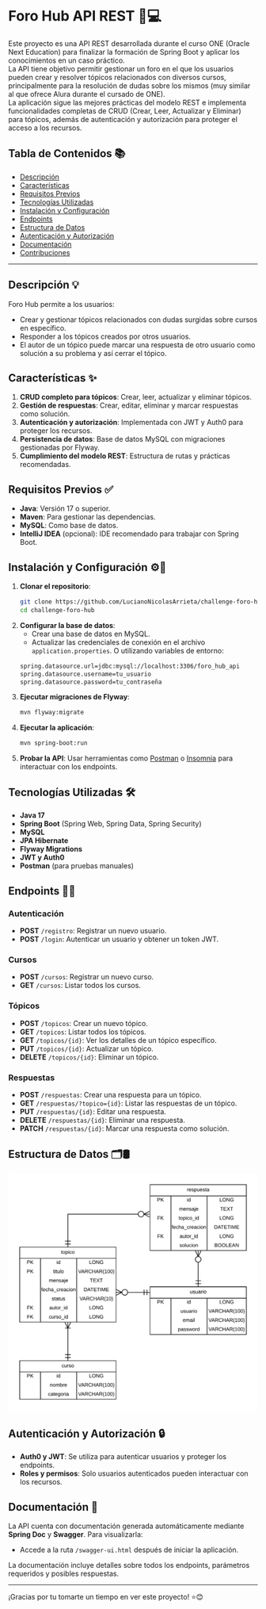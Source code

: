 # Foro Hub API REST 📝💻

Este proyecto es una API REST desarrollada durante el curso ONE (Oracle Next Education) para finalizar la formación de Spring Boot y aplicar los conocimientos en un caso práctico. \
La API tiene objetivo permitir gestionar un foro en el que los usuarios pueden crear y resolver tópicos relacionados con diversos cursos, principalmente para la resolución de dudas sobre los mismos (muy similar al que ofrece Alura durante el cursado de ONE). \
La aplicación sigue las mejores prácticas del modelo REST e implementa funcionalidades completas de CRUD (Crear, Leer, Actualizar y Eliminar) para tópicos, además de autenticación y autorización para proteger el acceso a los recursos.

## Tabla de Contenidos 📚

- [Descripción](#descripción)
- [Características](#características)
- [Requisitos Previos](#requisitos-previos)
- [Tecnologías Utilizadas](#tecnologías-utilizadas)
- [Instalación y Configuración](#instalación-y-configuración)
- [Endpoints](#endpoints)
- [Estructura de Datos](#estructura-de-datos)
- [Autenticación y Autorización](#autenticación-y-autorización)
- [Documentación](#documentación)
- [Contribuciones](#contribuciones)

---

## Descripción 💡

Foro Hub permite a los usuarios:

- Crear y gestionar tópicos relacionados con dudas surgidas sobre cursos en específico.
- Responder a los tópicos creados por otros usuarios.
- El autor de un tópico puede marcar una respuesta de otro usuario como solución a su problema y así cerrar el tópico.

## Características ✨

1. **CRUD completo para tópicos**: Crear, leer, actualizar y eliminar tópicos.
2. **Gestión de respuestas**: Crear, editar, eliminar y marcar respuestas como solución.
3. **Autenticación y autorización**: Implementada con JWT y Auth0 para proteger los recursos.
4. **Persistencia de datos**: Base de datos MySQL con migraciones gestionadas por Flyway.
5. **Cumplimiento del modelo REST**: Estructura de rutas y prácticas recomendadas.

## Requisitos Previos ✅

- **Java**: Versión 17 o superior.
- **Maven**: Para gestionar las dependencias.
- **MySQL**: Como base de datos.
- **IntelliJ IDEA** (opcional): IDE recomendado para trabajar con Spring Boot.

## Instalación y Configuración ⚙️🔧

1. **Clonar el repositorio**:
   ```bash
   git clone https://github.com/LucianoNicolasArrieta/challenge-foro-hub.git
   cd challenge-foro-hub
   ```
2. **Configurar la base de datos**:
   - Crear una base de datos en MySQL. 
   - Actualizar las credenciales de conexión en el archivo `application.properties`. O utilizando variables de entorno:
   ```properties
   spring.datasource.url=jdbc:mysql://localhost:3306/foro_hub_api
   spring.datasource.username=tu_usuario
   spring.datasource.password=tu_contraseña
   ```
3. **Ejecutar migraciones de Flyway**:
   ```bash
   mvn flyway:migrate
   ```
4. **Ejecutar la aplicación**:
   ```bash
   mvn spring-boot:run
   ```
5. **Probar la API**:
   Usar herramientas como [Postman](https://www.postman.com/) o [Insomnia](https://insomnia.rest/) para interactuar con los endpoints.

## Tecnologías Utilizadas 🛠️

- **Java 17**
- **Spring Boot** (Spring Web, Spring Data, Spring Security)
- **MySQL**
- **JPA Hibernate**
- **Flyway Migrations**
- **JWT y Auth0**
- **Postman** (para pruebas manuales)

## Endpoints 🔗📄

### Autenticación

- **POST** `/registro`: Registrar un nuevo usuario.
- **POST** `/login`: Autenticar un usuario y obtener un token JWT.

### Cursos

- **POST** `/cursos`: Registrar un nuevo curso.
- **GET** `/cursos`: Listar todos los cursos.

### Tópicos

- **POST** `/topicos`: Crear un nuevo tópico.
- **GET** `/topicos`: Listar todos los tópicos.
- **GET** `/topicos/{id}`: Ver los detalles de un tópico específico.
- **PUT** `/topicos/{id}`: Actualizar un tópico.
- **DELETE** `/topicos/{id}`: Eliminar un tópico.

### Respuestas

- **POST** `/respuestas`: Crear una respuesta para un tópico.
- **GET** `/respuestas/?topico={id}`: Listar las respuestas de un tópico.
- **PUT** `/respuestas/{id}`: Editar una respuesta.
- **DELETE** `/respuestas/{id}`: Eliminar una respuesta.
- **PATCH** `/respuestas/{id}`: Marcar una respuesta como solución.

## Estructura de Datos 🗂️🛢️

![Diagrama entidad-relación de la API REST Foro Hub](assets/der-foro-hub.png)

## Autenticación y Autorización 🔒

- **Auth0 y JWT**: Se utiliza para autenticar usuarios y proteger los endpoints.
- **Roles y permisos**: Solo usuarios autenticados pueden interactuar con los recursos.

## Documentación 📖

La API cuenta con documentación generada automáticamente mediante **Spring Doc** y **Swagger**. Para visualizarla:

- Accede a la ruta `/swagger-ui.html` después de iniciar la aplicación.

La documentación incluye detalles sobre todos los endpoints, parámetros requeridos y posibles respuestas.

---

¡Gracias por tu tomarte un tiempo en ver este proyecto! ⭐😊
